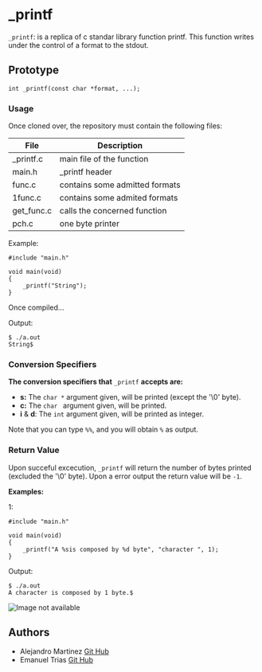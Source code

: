 # _printf

 `_printf`: is a replica of c standar library function printf. This function writes under the control of a format to the stdout. 


## Prototype

`int _printf(const char *format, ...);`


### Usage

Once cloned over, the repository must contain the following files:

| File  	| Description   |
| ------------- | ------------- |
| _printf.c     | main file of the function         |
| main.h        | _printf header                    |
| func.c        | contains some admitted formats    |
| 1func.c        | contains some admited formats     |
| get_func.c 	| calls the concerned function	    |
| pch.c    	| one byte printer      	    |

Example:

```
#include "main.h"

void main(void)
{
	_printf("String");
}
```

Once compiled...

Output:

```
$ ./a.out
String$
```

### Conversion Specifiers

__The conversion specifiers that__ `_printf` __accepts are:__

* __s:__ The `char *` argument given, will be printed (except the '\0' byte).
* __c:__ The `char ` argument given, will be printed.
* __i__ & __d__: The `int` argument given, will be printed as integer. 

Note that you can type `%%`, and you will obtain `%` as output.


### Return Value

Upon succeful excecution, `_printf` will return the number of bytes printed (excluded the '\0' byte). Upon a error output the return value will be `-1`.

__Examples:__

1:
```
#include "main.h"

void main(void)
{
	_printf("A %sis composed by %d byte", "character ", 1);
}
```

Output:

```
$ ./a.out
A character is composed by 1 byte.$
```
![Image not available](/main/Emanuel/diagrama_en_blanco.png)

## Authors

* Alejandro Martinez [Git Hub](https://github.com/alemao51092)
* Emanuel Trias [Git Hub](https://github.com/KrasniKot)

